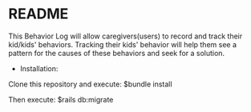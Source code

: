# README

This Behavior Log will allow caregivers(users) to record and track their kid/kids' behaviors. Tracking their kids' behavior will help them see a pattern for the causes of these behaviors and seek for a solution. 



* Installation: 

Clone this repository and execute: 
$bundle install

Then execute: 
$rails db:migrate 


